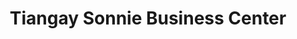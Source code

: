---
title: "Tiangay Sonnie Business Center"
url: /monrovia/tiangay-sonnie-business-center/
shop: convenience
---